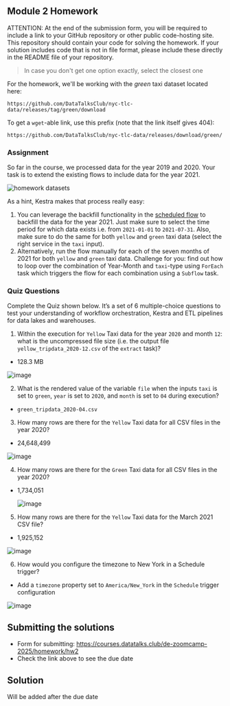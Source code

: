 ## Module 2 Homework

ATTENTION: At the end of the submission form, you will be required to include a link to your GitHub repository or other public code-hosting site. This repository should contain your code for solving the homework. If your solution includes code that is not in file format, please include these directly in the README file of your repository.

> In case you don't get one option exactly, select the closest one 

For the homework, we'll be working with the _green_ taxi dataset located here:

`https://github.com/DataTalksClub/nyc-tlc-data/releases/tag/green/download`

To get a `wget`-able link, use this prefix (note that the link itself gives 404):

`https://github.com/DataTalksClub/nyc-tlc-data/releases/download/green/`

### Assignment

So far in the course, we processed data for the year 2019 and 2020. Your task is to extend the existing flows to include data for the year 2021.

![homework datasets](../../../02-workflow-orchestration/images/homework.png)

As a hint, Kestra makes that process really easy:
1. You can leverage the backfill functionality in the [scheduled flow](../../../02-workflow-orchestration/flows/07_gcp_taxi_scheduled.yaml) to backfill the data for the year 2021. Just make sure to select the time period for which data exists i.e. from `2021-01-01` to `2021-07-31`. Also, make sure to do the same for both `yellow` and `green` taxi data (select the right service in the `taxi` input).
2. Alternatively, run the flow manually for each of the seven months of 2021 for both `yellow` and `green` taxi data. Challenge for you: find out how to loop over the combination of Year-Month and `taxi`-type using `ForEach` task which triggers the flow for each combination using a `Subflow` task.

### Quiz Questions

Complete the Quiz shown below. It’s a set of 6 multiple-choice questions to test your understanding of workflow orchestration, Kestra and ETL pipelines for data lakes and warehouses.

1) Within the execution for `Yellow` Taxi data for the year `2020` and month `12`: what is the uncompressed file size (i.e. the output file `yellow_tripdata_2020-12.csv` of the `extract` task)?
- 128.3 MB

![image](https://github.com/user-attachments/assets/7dbc3bbd-dacd-4ef0-9e6f-54d8dab345ed)



2) What is the rendered value of the variable `file` when the inputs `taxi` is set to `green`, `year` is set to `2020`, and `month` is set to `04` during execution?
- `green_tripdata_2020-04.csv`

3) How many rows are there for the `Yellow` Taxi data for all CSV files in the year 2020?
- 24,648,499

![image](https://github.com/user-attachments/assets/37fc50f9-074c-4c88-b5b1-8525fa132fa6)



4) How many rows are there for the `Green` Taxi data for all CSV files in the year 2020?
- 1,734,051
  
  ![image](https://github.com/user-attachments/assets/11d0984f-44b8-4b91-b1d3-3b4f6be276c2)


5) How many rows are there for the `Yellow` Taxi data for the March 2021 CSV file?
- 1,925,152


![image](https://github.com/user-attachments/assets/f43b20ef-a42f-40eb-a600-0e812a78903c)


6) How would you configure the timezone to New York in a Schedule trigger?
- Add a `timezone` property set to `America/New_York` in the `Schedule` trigger configuration

![image](https://github.com/user-attachments/assets/a2a9f169-4b1e-42d5-b720-ed717a35cc54)



## Submitting the solutions

* Form for submitting: https://courses.datatalks.club/de-zoomcamp-2025/homework/hw2
* Check the link above to see the due date

## Solution

Will be added after the due date
